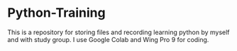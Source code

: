 # Python-Training

This is a repository for storing files and recording learning python by myself and with study group.
I use Google Colab and Wing Pro 9 for coding.
